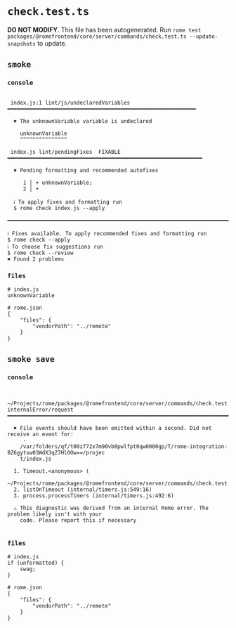# `check.test.ts`

**DO NOT MODIFY**. This file has been autogenerated. Run `rome test packages/@romefrontend/core/server/commands/check.test.ts --update-snapshots` to update.

## `smoke`

### `console`

```

 index.js:1 lint/js/undeclaredVariables ━━━━━━━━━━━━━━━━━━━━━━━━━━━━━━━━━━━━━━━━━━━━━━━━━━━━━━━━━━━━

  ✖ The unknownVariable variable is undeclared

    unknownVariable
    ^^^^^^^^^^^^^^^

 index.js lint/pendingFixes  FIXABLE  ━━━━━━━━━━━━━━━━━━━━━━━━━━━━━━━━━━━━━━━━━━━━━━━━━━━━━━━━━━━━━━

  ✖ Pending formatting and recommended autofixes

     1 │ + unknownVariable;
     2 │ + 

  ℹ To apply fixes and formatting run
  $ rome check index.js --apply 

━━━━━━━━━━━━━━━━━━━━━━━━━━━━━━━━━━━━━━━━━━━━━━━━━━━━━━━━━━━━━━━━━━━━━━━━━━━━━━━━━━━━━━━━━━━━━━━━━━━━

ℹ Fixes available. To apply recommended fixes and formatting run
$ rome check --apply
ℹ To choose fix suggestions run
$ rome check --review
✖ Found 2 problems

```

### `files`

```
# index.js
unknownVariable

# rome.json
{
	"files": {
		"vendorPath": "../remote"
	}
}

```

## `smoke save`

### `console`

```

 ~/Projects/rome/packages/@romefrontend/core/server/commands/check.test.ts:125199:14 
internalError/request ━━━━━━━━━━━━━━━━━━━━━━━━━━━━━━━━━━━━━━━━━━━━━━━━━━━━━━━━━━━━━━━━━━━━━━━━━━━━━━

  ✖ File events should have been emitted within a second. Did not receive an event for:
     -
    /var/folders/qf/t00z772x7m90vb0pwlfpt0qw0000gp/T/rome-integration-BZ6gytxw03WdX3qZ7Hl0Ow==/projec
    t/index.js

  1. Timeout.<anonymous> (
     ~/Projects/rome/packages/@romefrontend/core/server/commands/check.test.ts:125199:14)
  2. listOnTimeout (internal/timers.js:549:16)
  3. process.processTimers (internal/timers.js:492:6)

  ⚠ This diagnostic was derived from an internal Rome error. The problem likely isn't with your
    code. Please report this if necessary


```

### `files`

```
# index.js
if (unformatted) {
	swag;
}

# rome.json
{
	"files": {
		"vendorPath": "../remote"
	}
}

```
